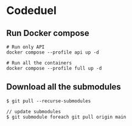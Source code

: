 # Codeduel

## Run Docker compose

```
# Run only API
docker compose --profile api up -d

# Run all the containers
docker compose --profile full up -d
```

## Download all the submodules

```
$ git pull --recurse-submodules

// update submodules
$ git submodule foreach git pull origin main
```
